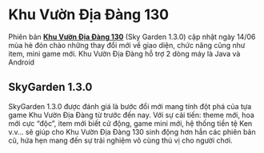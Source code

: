 # Khu Vườn Địa Đàng 130 #
Phiên bản **[Khu Vườn Địa Đàng 130](http://9game4mobile.blogspot.com/2013/06/tai-game-khu-vuon-dia-dang-130-skygarden.html)** (Sky Garden 1.3.0) cập nhật ngày 14/06 mùa hè đón chào những thay đổi mới về giao diện, chức năng cũng như item, mini game mới. Khu Vườn Địa Đàng hỗ trợ 2 dòng máy là Java và Android

## SkyGarden 1.3.0 ##
SkyGarden 1.3.0 được đánh giá là bước đổi mới mang tính đột phá của tựa game Khu Vườn Địa Đàng từ trước đến nay. Với sự cải tiến: theme mới, hoa mới cực “độc”, item mới biết cử động, game mini mới, hệ thống tiền tệ Ken v.v… sẽ giúp cho Khu Vườn Địa Đàng 130 sinh động hơn hẳn các phiên bản cũ, hứa hẹn mang đến sự trải nghiệm vô cùng thú vị cho người chơi.

